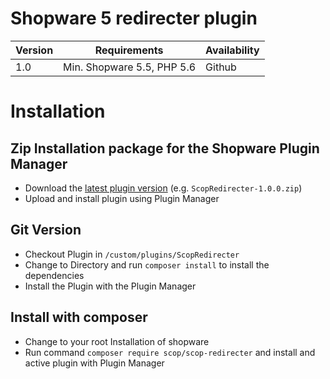 # Shopware 5 redirecter plugin

| Version 	| Requirements               	| Availability                            	|
|---------	|----------------------------	|-----------------------------------------	|
| 1.0     	| Min. Shopware 5.5, PHP 5.6 	| Github                                	|

# Installation

## Zip Installation package for the Shopware Plugin Manager

* Download the [latest plugin version](https://github.com/scope01-GmbH/ScopRedirecter/releases/latest/) (e.g. `ScopRedirecter-1.0.0.zip`)
* Upload and install plugin using Plugin Manager

## Git Version
* Checkout Plugin in `/custom/plugins/ScopRedirecter`
* Change to Directory and run `composer install` to install the dependencies
* Install the Plugin with the Plugin Manager

## Install with composer
* Change to your root Installation of shopware
* Run command `composer require scop/scop-redirecter` and install and active plugin with Plugin Manager 
